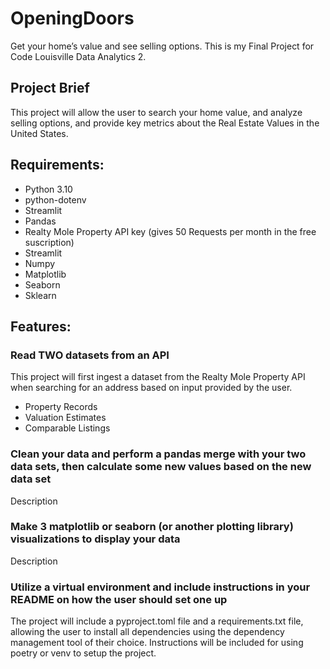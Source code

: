 # OpeningDoors

Get your home’s value and see selling options. 
This is my Final Project for Code Louisville Data Analytics 2.

## Project Brief

This project will allow the user to search your home value, and analyze selling options, and provide key metrics about the Real Estate Values in the United States.

## Requirements:

  * Python 3.10
  * python-dotenv
  * Streamlit
  * Pandas
  * Realty Mole Property API key (gives 50 Requests per month in the free suscription)
  * Streamlit
  * Numpy
  * Matplotlib
  * Seaborn
  * Sklearn
  

## Features:

  ### Read TWO datasets from an API
  This project will first ingest a dataset from the Realty Mole Property API when searching for an address based on input provided by the user.
  * Property Records
  * Valuation Estimates
  * Comparable Listings
  ### Clean your data and perform a pandas merge with your two data sets, then calculate some new values based on the new data set
  Description
  ### Make 3 matplotlib or seaborn (or another plotting library) visualizations to display your data
  Description
  ### Utilize a virtual environment and include instructions in your README on how the user should set one up
  The project will include a pyproject.toml file and a requirements.txt file, allowing the user to install all dependencies using the dependency management tool of their choice. Instructions will be included for using poetry or venv to setup the project.
  
